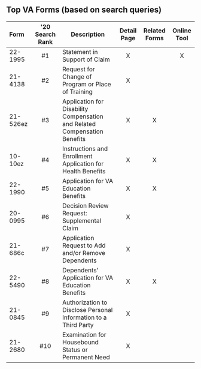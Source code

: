 ## Top VA Forms (based on search queries)

| Form | '20 Search Rank | Description | Detail Page | Related Forms | Online Tool |
|:--|:--:|--|:--:|:--:|:--:|
| 22-1995 | #1 | Statement in Support of Claim  | X |  | X |
| 21-4138 | #2 | Request for Change of Program or Place of Training  | X |  |   |
| 21-526ez| #3 | Application for Disability Compensation and Related Compensation Benefits  | X | X |  |
| 10-10ez | #4 | Instructions and Enrollment Application for Health Benefits | X | X |  |
| 22-1990 | #5 | Application for VA Education Benefits  | X | X |  |
| 20-0995 | #6 | Decision Review Request: Supplemental Claim| X |  |  |
| 21-686c | #7 | Application Request to Add and/or Remove Dependents | X |  |  |
| 22-5490 | #8 | Dependents' Application for VA Education Benefits | X | X |  |
| 21-0845 | #9 | Authorization to Disclose Personal Information to a Third Party | X |  |  |
| 21-2680 |#10 | Examination for Housebound Status or Permanent Need  | X |  |  |
